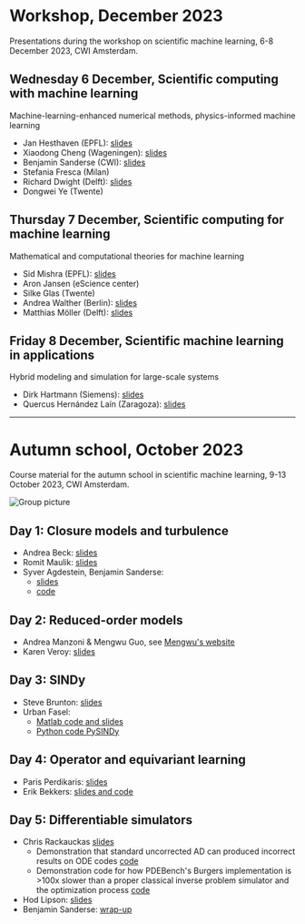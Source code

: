 # Workshop, December 2023
Presentations during the workshop on scientific machine learning, 6-8 December 2023, CWI Amsterdam.

## Wednesday 6 December, Scientific computing with machine learning
Machine-learning-enhanced numerical methods, physics-informed machine learning
- Jan Hesthaven (EPFL): [slides](presentations/Hesthaven_CWIWorkshop2023.pdf) 
- Xiaodong Cheng (Wageningen): [slides](presentations/XiaodongCheng.pdf)
- Benjamin Sanderse (CWI): [slides](presentations/Sanderse_closure_models.pdf)
- Stefania Fresca (Milan)
- Richard Dwight (Delft): [slides](presentations/Dwight.pdf)
- Dongwei Ye (Twente)

## Thursday 7 December, Scientific computing for machine learning
Mathematical and computational theories for machine learning

- Sid Mishra (EPFL): [slides](presentations/Mishra.pdf)
- Aron Jansen (eScience center)
- Silke Glas (Twente)
- Andrea Walther (Berlin): [slides](presentations/AndreaWalther.pdf)
- Matthias Möller (Delft): [slides](presentations/Moeller.pdf)

## Friday 8 December, Scientific machine learning in applications
Hybrid modeling and simulation for large-scale systems

- Dirk Hartmann (Siemens): [slides](presentations/Hartmann.pdf)
- Quercus Hernández Laín (Zaragoza): [slides](presentations/Quercus_Hernandez.pdf)

--- 

# Autumn school, October 2023

Course material for the autumn school in scientific machine learning, 9-13 October 2023, CWI Amsterdam.

![Group picture](pictures/MK3_6099.JPG)

## Day 1: Closure models and turbulence
- Andrea Beck: [slides](presentations/cwi_school_andreabeck_content_complete_handout_compressed.pdf)
- Romit Maulik: [slides](presentations/Differentiable_Turbulence.pdf)
- Syver Agdestein, Benjamin Sanderse:
    - [slides](presentations/SanderseAgdestein_closure_models.pdf)
    - [code](https://github.com/agdestein/NeuralClosure)
 
## Day 2: Reduced-order models
- Andrea Manzoni & Mengwu Guo, see [Mengwu's website](https://www.mengwuguo.com/teaching.html)
- Karen Veroy: [slides](presentations/Autumn%20School%20-%20Veroy-Grepl.pdf)

## Day 3: SINDy
- Steve Brunton: [slides](presentations/2023_10_AMS_actual.pdf)
- Urban Fasel:
    - [Matlab code and slides](https://github.com/urban-fasel/CWI_Autumn_School_2023)
    - [Python code PySINDy](https://github.com/dynamicslab/pysindy)
 
## Day 4: Operator and equivariant learning
- Paris Perdikaris: [slides](presentations/slides_paris.pdf)
- Erik Bekkers: [slides and code](https://uvagedl.github.io/)

## Day 5: Differentiable simulators
- Chris Rackauckas [slides](presentations/DifferentiableSimulation_TheRealBits_Rackauckas.pdf)
    - Demonstration that standard uncorrected AD can produced incorrect results on ODE codes [code](presentations/uncorrected_ad.jl)
    - Demonstration code for how PDEBench's Burgers implementation is >100x slower than a proper classical inverse problem simulator and the optimization process [code](presentations/optimized_burgers.jl)
- Hod Lipson: [slides](presentations/AutomatingDiscovery.pdf)
- Benjamin Sanderse: [wrap-up](presentations/Sanderse_wrapup.pdf)

